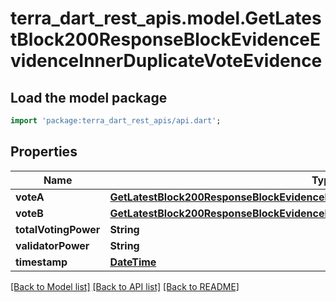 # terra_dart_rest_apis.model.GetLatestBlock200ResponseBlockEvidenceEvidenceInnerDuplicateVoteEvidence

## Load the model package
```dart
import 'package:terra_dart_rest_apis/api.dart';
```

## Properties
Name | Type | Description | Notes
------------ | ------------- | ------------- | -------------
**voteA** | [**GetLatestBlock200ResponseBlockEvidenceEvidenceInnerDuplicateVoteEvidenceVoteA**](GetLatestBlock200ResponseBlockEvidenceEvidenceInnerDuplicateVoteEvidenceVoteA.md) |  | [optional] 
**voteB** | [**GetLatestBlock200ResponseBlockEvidenceEvidenceInnerDuplicateVoteEvidenceVoteA**](GetLatestBlock200ResponseBlockEvidenceEvidenceInnerDuplicateVoteEvidenceVoteA.md) |  | [optional] 
**totalVotingPower** | **String** |  | [optional] 
**validatorPower** | **String** |  | [optional] 
**timestamp** | [**DateTime**](DateTime.md) |  | [optional] 

[[Back to Model list]](../README.md#documentation-for-models) [[Back to API list]](../README.md#documentation-for-api-endpoints) [[Back to README]](../README.md)


